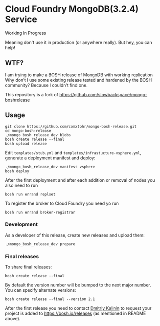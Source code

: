 # Cloud Foundry MongoDB(3.2.4) Service

Working In Progress

Meaning don't use it in production (or anywhere really). But hey, you can help!

## WTF?

I am trying to make a BOSH release of MongoDB with working replication
Why don't I use some existing release tested and hardened by the BOSH community? Because I couldn't find one.

This repository is a fork of https://github.com/slowbackspace/mongo-boshrelease

## Usage

```
git clone https://github.com/comxtohr/mongo-bosh-release.git
cd mongo-bosh-release
./mongo_bosh_release_dev blobs
bosh create release --final
bosh upload release
```

Edit `templates/stub.yml` and `templates/infrastucture-vsphere.yml`, generate a deployment manifest and deploy:

```
./mongo_bosh_release_dev manifest vsphere
bosh deploy
```

After the first deployment and after each addition or removal of nodes you also need to run

```
bosh run errand replset
```

To register the broker to Cloud Foundry you need yo run

```
bosh run errand broker-registrar
```

### Development

As a developer of this release, create new releases and upload them:

```
./mongo_bosh_release_dev prepare
```

### Final releases

To share final releases:

```
bosh create release --final
```

By default the version number will be bumped to the next major number. You can specify alternate versions:

```
bosh create release --final --version 2.1
```

After the first release you need to contact [Dmitriy Kalinin](mailto://dkalinin@pivotal.io) to request your project is added to https://bosh.io/releases (as mentioned in README above).
